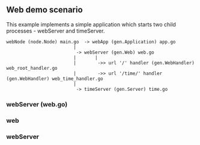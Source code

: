 ## Web demo scenario ##

This example implements a simple application which starts two child processes - webServer and timeServer.

```
webNode (node.Node) main.go  -> webApp (gen.Application) app.go
                         |
                          -> webServer (gen.Web) web.go
                         |       |
                         |        ->> url '/' handler (gen.WebHandler) web_root_handler.go
                         |        ->> url '/time/' handler (gen.WebHandler) web_time_handler.go
                         |
                          -> timeServer (gen.Server) time.go
```

### webServer (web.go) ###

### web ###
### webServer ###
